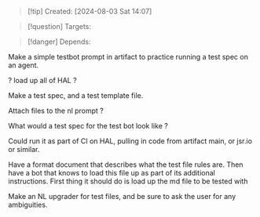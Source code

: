 
>[!tip] Created: [2024-08-03 Sat 14:07]

>[!question] Targets: 

>[!danger] Depends: 


Make a simple testbot prompt in artifact to practice running a test spec on an agent.

? load up all of HAL ?

Make a test spec, and a test template file.

Attach files to the nl prompt ?

What would a test spec for the test bot look like ?

Could run it as part of CI on HAL, pulling in code from artifact main, or jsr.io or similar.

Have a format document that describes what the test file rules are.
Then have a bot that knows to load this file up as part of its additional instructions.
First thing it should do is load up the md file to be tested with

Make an NL upgrader for test files, and be sure to ask the user for any ambiguities.